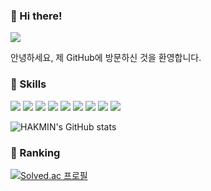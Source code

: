 ### 👋 Hi there!

<a href="https://hits.seeyoufarm.com"><img src="https://hits.seeyoufarm.com/api/count/incr/badge.svg?url=https%3A%2F%2Fgithub.com%2Fhakmin1015&count_bg=%2379C83D&title_bg=%23555555&icon=github.svg&icon_color=%23E7E7E7&title=Hits&edge_flat=false"/></a>

안녕하세요, 제 GitHub에 방문하신 것을 환영합니다.

### 💪 Skills

<img src="https://img.shields.io/badge/C-A8B9CC?style=flat-square&logo=C&logoColor=white"/> <img src="https://img.shields.io/badge/C++-00599C?style=flat-square&logo=C%2B%2B&logoColor=white"/> <img src="https://img.shields.io/badge/Python-3776AB?style=flat-square&logo=Python&logoColor=white"/> <img src="https://img.shields.io/badge/Octave-0790C0?style=flat-square&logo=Octave&logoColor=white"/> <img src="https://img.shields.io/badge/Microsoft Excel-217346?style=flat-square&logo=Microsoft Excel&logoColor=white"/> <img src="https://img.shields.io/badge/Fortran-734F96?style=flat-square&logo=Fortran&logoColor=white"/> <img src="https://img.shields.io/badge/Scratch-4D97FF?style=flat-square&logo=Scratch&logoColor=white"/> <img src="https://img.shields.io/badge/AutoCAD-E51050?style=flat-square&logo=AutoCAD&logoColor=white"/> <img src="https://img.shields.io/badge/GitHub-181717?style=flat-square&logo=GitHub&logoColor=white"/> 

![HAKMIN's GitHub stats](https://github-readme-stats.vercel.app/api?username=hakmin1015&show_icons=true&theme=default)


### 🏅 Ranking

[![Solved.ac
프로필](http://mazassumnida.wtf/api/v2/generate_badge?boj=hakmin1015)](https://solved.ac/hakmin1015)
